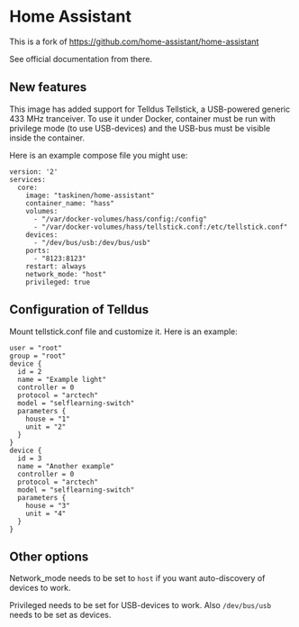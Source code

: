# Home Assistant

This is a fork of https://github.com/home-assistant/home-assistant

See official documentation from there.

## New features

This image has added support for Telldus Tellstick, a USB-powered
generic 433 MHz tranceiver. To use it under Docker, container must
be run with privilege mode (to use USB-devices) and the USB-bus
must be visible inside the container.

Here is an example compose file you might use:

```
version: '2'
services:
  core:
    image: "taskinen/home-assistant"
    container_name: "hass"
    volumes:
      - "/var/docker-volumes/hass/config:/config"
      - "/var/docker-volumes/hass/tellstick.conf:/etc/tellstick.conf"
    devices:
      - "/dev/bus/usb:/dev/bus/usb"
    ports:
      - "8123:8123"
    restart: always
    network_mode: "host"
    privileged: true
```

## Configuration of Telldus

Mount tellstick.conf file and customize it. Here is an example:

```
user = "root"
group = "root"
device {
  id = 2
  name = "Example light"
  controller = 0
  protocol = "arctech"
  model = "selflearning-switch"
  parameters {
    house = "1"
    unit = "2"
  }
}
device {
  id = 3
  name = "Another example"
  controller = 0
  protocol = "arctech"
  model = "selflearning-switch"
  parameters {
    house = "3"
    unit = "4"
  }
}
```

## Other options

Network_mode needs to be set to `host` if you want auto-discovery of devices to work.

Privileged needs to be set for USB-devices to work. Also `/dev/bus/usb` needs to be set as devices.
